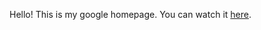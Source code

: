 Hello! This is my google homepage.
You can watch it [here]( https://giacomo882.github.io/google-homepage/).
